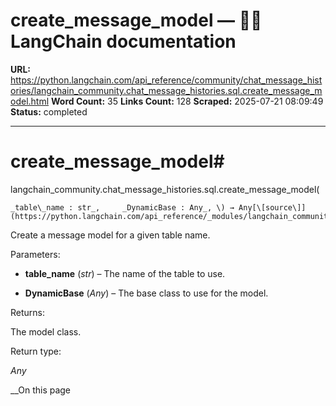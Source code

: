 # create_message_model — 🦜🔗 LangChain  documentation

**URL:** https://python.langchain.com/api_reference/community/chat_message_histories/langchain_community.chat_message_histories.sql.create_message_model.html
**Word Count:** 35
**Links Count:** 128
**Scraped:** 2025-07-21 08:09:49
**Status:** completed

---

# create\_message\_model\#

langchain\_community.chat\_message\_histories.sql.create\_message\_model\(

    _table\_name : str_,     _DynamicBase : Any_, \) → Any[\[source\]](https://python.langchain.com/api_reference/_modules/langchain_community/chat_message_histories/sql.html#create_message_model)\#     

Create a message model for a given table name.

Parameters:     

  * **table\_name** \(_str_\) – The name of the table to use.

  * **DynamicBase** \(_Any_\) – The base class to use for the model.

Returns:     

The model class.

Return type:     

_Any_

__On this page